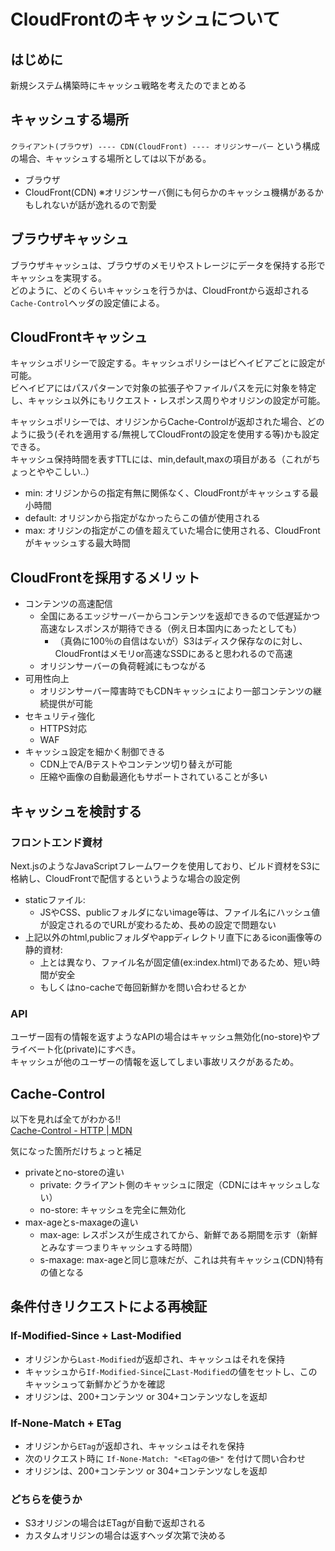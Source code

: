 # CloudFrontのキャッシュについて

## はじめに

新規システム構築時にキャッシュ戦略を考えたのでまとめる

## キャッシュする場所

`クライアント(ブラウザ) ---- CDN(CloudFront) ---- オリジンサーバー` という構成の場合、キャッシュする場所としては以下がある。

- ブラウザ
- CloudFront(CDN)
  ※オリジンサーバ側にも何らかのキャッシュ機構があるかもしれないが話が逸れるので割愛

## ブラウザキャッシュ

ブラウザキャッシュは、ブラウザのメモリやストレージにデータを保持する形でキャッシュを実現する。\
どのように、どのくらいキャッシュを行うかは、CloudFrontから返却される`Cache-Control`ヘッダの設定値による。

## CloudFrontキャッシュ

キャッシュポリシーで設定する。キャッシュポリシーはビヘイビアごとに設定が可能。\
ビヘイビアにはパスパターンで対象の拡張子やファイルパスを元に対象を特定し、キャッシュ以外にもリクエスト・レスポンス周りやオリジンの設定が可能。

キャッシュポリシーでは、オリジンからCache-Controlが返却された場合、どのように扱う(それを適用する/無視してCloudFrontの設定を使用する等)かも設定できる。\
キャッシュ保持時間を表すTTLには、min,default,maxの項目がある（これがちょっとややこしい..）

- min: オリジンからの指定有無に関係なく、CloudFrontがキャッシュする最小時間
- default: オリジンから指定がなかったらこの値が使用される
- max: オリジンの指定がこの値を超えていた場合に使用される、CloudFrontがキャッシュする最大時間

## CloudFrontを採用するメリット

- コンテンツの高速配信
  - 全国にあるエッジサーバーからコンテンツを返却できるので低遅延かつ高速なレスポンスが期待できる（例え日本国内にあったとしても）
    - （真偽に100％の自信はないが）S3はディスク保存なのに対し、CloudFrontはメモリor高速なSSDにあると思われるので高速
  - オリジンサーバーの負荷軽減にもつながる
- 可用性向上
  - オリジンサーバー障害時でもCDNキャッシュにより一部コンテンツの継続提供が可能
- セキュリティ強化
  - HTTPS対応
  - WAF
- キャッシュ設定を細かく制御できる
  - CDN上でA/Bテストやコンテンツ切り替えが可能
  - 圧縮や画像の自動最適化もサポートされていることが多い

## キャッシュを検討する

### フロントエンド資材

Next.jsのようなJavaScriptフレームワークを使用しており、ビルド資材をS3に格納し、CloudFrontで配信するというような場合の設定例

- staticファイル:
  - JSやCSS、publicフォルダにないimage等は、ファイル名にハッシュ値が設定されるのでURLが変わるため、長めの設定で問題ない
- 上記以外のhtml,publicフォルダやappディレクトリ直下にあるicon画像等の静的資材:
  - 上とは異なり、ファイル名が固定値(ex:index.html)であるため、短い時間が安全
  - もしくはno-cacheで毎回新鮮かを問い合わせるとか

### API

ユーザー固有の情報を返すようなAPIの場合はキャッシュ無効化(no-store)やプライベート化(private)にすべき。\
キャッシュが他のユーザーの情報を返してしまい事故リスクがあるため。

## Cache-Control

以下を見れば全てがわかる!!\
[Cache-Control - HTTP | MDN](https://developer.mozilla.org/ja/docs/Web/HTTP/Reference/Headers/Cache-Control)

気になった箇所だけちょっと補足

- privateとno-storeの違い
  - private: クライアント側のキャッシュに限定（CDNにはキャッシュしない）
  - no-store: キャッシュを完全に無効化
- max-ageとs-maxageの違い
  - max-age: レスポンスが生成されてから、新鮮である期間を示す（新鮮とみなす＝つまりキャッシュする時間）
  - s-maxage: max-ageと同じ意味だが、これは共有キャッシュ(CDN)特有の値となる

## 条件付きリクエストによる再検証

### If-Modified-Since + Last-Modified

- オリジンから`Last-Modified`が返却され、キャッシュはそれを保持
- キャッシュから`If-Modified-Since`に`Last-Modified`の値をセットし、このキャッシュって新鮮かどうかを確認
- オリジンは、200+コンテンツ or 304+コンテンツなしを返却

### If-None-Match + ETag

- オリジンから`ETag`が返却され、キャッシュはそれを保持
- 次のリクエスト時に `If-None-Match: "<ETagの値>"` を付けて問い合わせ
- オリジンは、200+コンテンツ or 304+コンテンツなしを返却

### どちらを使うか

- S3オリジンの場合はETagが自動で返却される
- カスタムオリジンの場合は返すヘッダ次第で決める
